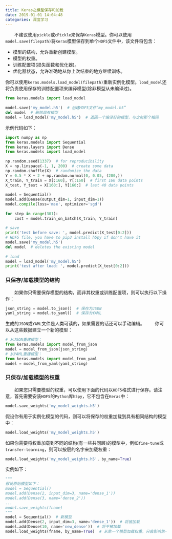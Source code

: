 ```yaml
---
title: Keras之模型保存和加载
date: 2019-01-01 14:04:48
categories: 深度学习
---
```

&emsp;&emsp;不建议使用`pickle`或`cPickle`来保存`Keras`模型。你可以使用`model.save(filepath)`将`Keras`模型保存到单个`HDF5`文件中，该文件将包含：

- 模型的结构，允许重新创建模型。
- 模型的权重。
- 训练配置项(损失函数和优化器)。
- 优化器状态，允许准确地从你上次结束的地方继续训练。

你可以使用`keras.models.load_model(filepath)`重新实例化模型。`load_model`还将负责使用保存的训练配置项来编译模型(除非模型从未编译过)。

``` python
from keras.models import load_model
​
model.save('my_model.h5')  # 创建HDF5文件“my_model.h5”
del model  # 删除现有模型
model = load_model('my_model.h5')  # 返回一个编译好的模型，与之前那个相同
```

示例代码如下：

``` python
import numpy as np
from keras.models import Sequential
from keras.layers import Dense
from keras.models import load_model
​
np.random.seed(1337)  # for reproducibility
X = np.linspace(-1, 1, 200)  # create some data
np.random.shuffle(X)  # randomize the data
Y = 0.5 * X + 2 + np.random.normal(0, 0.05, (200,))
X_train, Y_train = X[:160], Y[:160]  # first 160 data points
X_test, Y_test = X[160:], Y[160:]  # last 40 data points
​
model = Sequential()
model.add(Dense(output_dim=1, input_dim=1))
model.compile(loss='mse', optimizer='sgd')
​
for step in range(301):
    cost = model.train_on_batch(X_train, Y_train)
​
# save
print('test before save: ', model.predict(X_test[0:2]))
# HDF5 file, you have to pip3 install h5py if don't have it
model.save('my_model.h5')
del model  # deletes the existing model
​
# load
model = load_model('my_model.h5')
print('test after load: ', model.predict(X_test[0:2]))
```

### 只保存/加载模型的结构

&emsp;&emsp;如果你只需要保存模型的结构，而非其权重或训练配置项，则可以执行以下操作：

``` python
json_string = model.to_json()  # 保存为JSON
yaml_string = model.to_yaml()  # 保存为YAML
```

生成的`JSON`或`YAML`文件是人类可读的，如果需要的话还可以手动编辑。
&emsp;&emsp;你可以从这些数据建立一个新的模型：

``` python
# 从JSON重建模型：
from keras.models import model_from_json
model = model_from_json(json_string)
# 从YAML重建模型：
from keras.models import model_from_yaml
model = model_from_yaml(yaml_string)
```

### 只保存/加载模型的权重

&emsp;&emsp;如果您只需要模型的权重，可以使用下面的代码以`HDF5`格式进行保存。请注意，首先需要安装`HDF5`的`Python`库`h5py`，它不包含在`Keras`中：

``` python
model.save_weights('my_model_weights.h5')
```

假设你有用于实例化模型的代码，则可以将保存的权重加载到具有相同结构的模型中：

``` python
model.load_weights('my_model_weights.h5')
```

如果你需要将权重加载到不同的结构(有一些共同层)的模型中，例如`fine-tune`或`transfer-learning`，则可以按层的名字来加载权重：

``` python
model.load_weights('my_model_weights.h5', by_name=True)
```

实例如下：

``` python
"""
假设原始模型如下：
model = Sequential()
model.add(Dense(2, input_dim=3, name='dense_1'))
model.add(Dense(3, name='dense_2'))
...
model.save_weights(fname)
"""
model = Sequential()  # 新模型
model.add(Dense(2, input_dim=3, name='dense_1'))  # 将被加载
model.add(Dense(10, name='new_dense'))  # 将不被加载
model.load_weights(fname, by_name=True)  # 从第一个模型加载权重，只会影响第一层(dense_1)
```